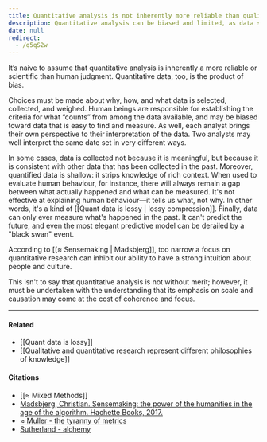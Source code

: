 ```yaml
---
title: Quantitative analysis is not inherently more reliable than qualitative data
description: Quantitative analysis can be biased and limited, as data selection and interpretation depend on human judgment and may overlook context and deeper understanding of human behavior.
date: null
redirect:
  - /q5qS2w
---
```


It’s naive to assume that quantitative analysis is inherently a more reliable or scientific than human judgment. Quantitative data, too, is the product of bias.

Choices must be made about why, how, and what data is selected, collected, and weighed. Human beings are responsible for establishing the criteria for what “counts” from among the data available, and may be biased toward data that is easy to find and measure. As well, each analyst brings their own perspective to their interpretation of the data. Two analysts may well interpret the same date set in very different ways.

In some cases, data is collected not because it is meaningful, but because it is consistent with other data that has been collected in the past. Moreover, quantified data is shallow: it strips knowledge of rich context. When used to evaluate human behaviour, for instance, there will always remain a gap between what actually happened and what can be measured. It's not effective at explaining human behaviour—it tells us what, not why. In other words, it's a kind of [[Quant data is lossy | lossy compression]]. Finally, data can only ever measure what's happened in the past. It can't predict the future, and even the most elegant predictive model can be derailed by a "black swan" event.

According to [[≈ Sensemaking | Madsbjerg]], too narrow a focus on quantitative research can inhibit our ability to have a strong intuition about people and culture.

This isn't to say that quantitative analysis is not without merit; however, it must be undertaken with the understanding that its emphasis on scale and causation may come at the cost of coherence and focus.

---

#### Related

- [[Quant data is lossy]]
- [[Qualitative and quantitative research represent different philosophies of knowledge]]

#### Citations

- [[≈ Mixed Methods]]
- [Madsbjerg, Christian. Sensemaking: the power of the humanities in the age of the algorithm. Hachette Books, 2017.](https://publish.obsidian.md/mobydiction/notes/%E2%89%88+Madsbjerg+-+Sensemaking)
- [≈ Muller - the tyranny of metrics](https://publish.obsidian.md/mobydiction/notes/%E2%89%88+Muller+-+The+Tyranny+of+Metrics)
- [Sutherland - alchemy](https://publish.obsidian.md/mobydiction/Sutherland+-+Alchemy)
